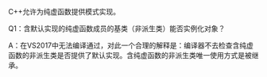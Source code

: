 C++允许为纯虚函数提供模式实现。

Q1：含默认实现的纯虚函数成员的基类（非派生类）能否实例化对象？

A：在VS2017中无法编译通过，对此一个合理的解释是：编译器不去检查含纯虚函数的非派生类是否提供了默认实现。含纯虚函数的非派生类唯一使用方式是被继承。

